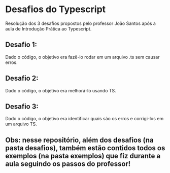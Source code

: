 # Desafios do Typescript
Resolução dos 3 desafios propostos pelo professor João Santos após a aula de Introdução Prática ao Typescript.

## Desafio 1:
Dado o código, o objetivo era fazê-lo rodar em um arquivo .ts sem causar erros.

## Desafio 2:
Dado o código, o objetivo era melhorá-lo usando TS.

## Desafio 3:
Dado o código, o objetivo era identificar quais são os erros e corrigi-los em um arquivo TS.

## Obs: nesse repositório, além dos desafios (na pasta desafios), também estão contidos todos os exemplos (na pasta exemplos) que fiz durante a aula seguindo os passos do professor! 
